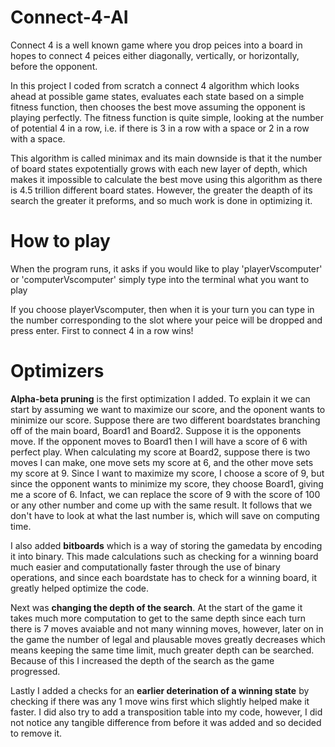 # Connect-4-AI
Connect 4 is a well known game where you drop peices into a board in hopes to connect 4 peices either diagonally, vertically, or horizontally, before the opponent.

In this project I coded from scratch a connect 4 algorithm which looks ahead at possible game states, evaluates each state based on a simple fitness function, then chooses the best move assuming the opponent is playing perfectly. The fitness function is quite simple, looking at the number of potential 4 in a row, i.e. if there is 3 in a row with a space or 2 in a row with a space.

This algorithm is called minimax and its main downside is that it the number of board states expotentially grows with each new layer of depth, which makes it impossible to calculate the best move using this algorithm as there is 4.5 trillion different board states. However, the greater the deapth of its search the greater it preforms, and so much work is done in optimizing it.

# How to play

When the program runs, it asks if you would like to play 'playerVscomputer' or 'computerVscomputer'
simply type into the terminal what you want to play

If you choose playerVscomputer, then when it is your turn you can type in the number corresponding to the slot where your peice will be dropped and press enter.
First to connect 4 in a row wins!

# Optimizers

**Alpha-beta pruning** is the first optimization I added. To explain it we can start by assuming we want to maximize our score, and the oponent wants to minimize our score. Suppose there are two different boardstates branching off of the main board, Board1 and Board2. Suppose it is the opponents move. If the opponent moves to Board1 then I will have a score of 6 with perfect play. When calculating my score at Board2, suppose there is two moves I can make, one move sets my score at 6, and the other move sets my score at 9. Since I want to maximize my score, I choose a score of 9, but since the opponent wants to minimize my score, they choose Board1, giving me a score of 6. Infact, we can replace the score of 9 with the score of 100 or any other number and come up with the same result. It follows that we don't have to look at what the last number is, which will save on computing time.

I also added **bitboards** which is a way of storing the gamedata by encoding it into binary. This made calculations such as checking for a winning board much easier and computationally faster through the use of binary operations, and since each boardstate has to check for a winning board, it greatly helped optimize the code.

Next was **changing the depth of the search**. At the start of the game it takes much more computation to get to the same depth since each turn there is 7 moves avaiable and not many winning moves, however, later on in the game the number of legal and plausable moves greatly decreases which means keeping the same time limit, much greater depth can be searched. Because of this I increased the depth of the search as the game progressed.

Lastly I added a checks for an **earlier deterination of a winning state** by checking if there was any 1 move wins first which slightly helped make it faster. I did also try to add a transposition table into my code, however,  I did not notice any tangible difference from before it was added and so decided to remove it.

